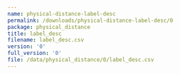 ```yaml
---
name: physical-distance-label-desc
permalink: /downloads/physical-distance-label-desc/0
package: physical_distance
title: label_desc
filename: label_desc.csv
version: '0'
full_version: '0'
file: /data/physical_distance/0/label_desc.csv
---
```

